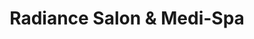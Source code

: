 ---
title: "Radiance Salon & Medi-Spa"
url: /ashburn/radiance-salon-und-medi-spa/
shop: Kosmetik
---
